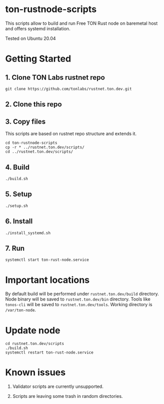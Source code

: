 # ton-rustnode-scripts

This scripts allow to build and run Free TON Rust node on baremetal host and offers systemd installation.

Tested on Ubuntu 20.04

# Getting Started

## 1. Clone TON Labs rustnet repo

```
git clone https://github.com/tonlabs/rustnet.ton.dev.git
```

## 2. Clone this repo

## 3. Copy files

This scripts are based on rustnet repo structure and extends it. 
```
cd ton-rustnode-scripts
cp -r * ../rustnet.ton.dev/scripts/
cd ../rustnet.ton.dev/scripts/
```

## 4. Build

```
./build.sh
```

## 5. Setup

```
./setup.sh
```

## 6. Install

```
./install_systemd.sh
```

## 7. Run

```
systemctl start ton-rust-node.service
```

# Important locations

By default build will be performed under `rustnet.ton.dev/build` directory.
Node binary will be saved to `rustnet.ton.dev/bin` directory.
Tools like `tonos-cli` will be saved to `rustnet.ton.dev/tools`.
Working directory is `/var/ton-node`.

# Update node
```
cd rustnet.ton.dev/scripts
./build.sh
systemctl restart ton-rust-node.service
```

# Known issues

1. Validator scripts are currently unsupported. 

2. Scripts are leaving some trash in random directories. 
